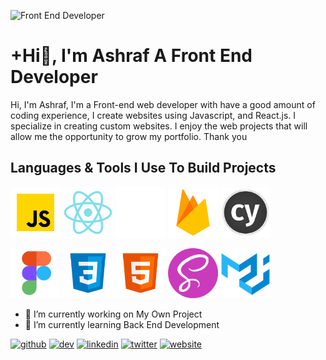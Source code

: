 ![Front End Developer](https://pbs.twimg.com/profile_banners/1355130501124685824/1641975916/1500x500)

# +Hi👋, I'm Ashraf A Front End Developer

Hi, I'm Ashraf, I'm a Front-end web developer with have a good amount of coding experience, 
I create websites using Javascript, and React.js. I specialize in creating custom websites.
I enjoy the web projects that will allow me the opportunity to grow my portfolio. Thank you




## Languages & Tools I Use To Build Projects 
<img src="https://github.com/ashrafdev365/ashrafdev365/blob/3e86cd270fb7487c5096c65823dfde7d4493c533/Icons/icons8-javascript.svg" alt='ashraf' width='80px' /> <img src="https://github.com/ashrafdev365/ashrafdev365/blob/3e86cd270fb7487c5096c65823dfde7d4493c533/Icons/icons8-react-native.svg" alt='ashraf' width='80px' /> <img src="https://github.com/ashrafdev365/ashrafdev365/blob/3e86cd270fb7487c5096c65823dfde7d4493c533/Icons/next-js.svg" alt='ashraf' width='80px' /> <img src="https://github.com/ashrafdev365/ashrafdev365/blob/3e86cd270fb7487c5096c65823dfde7d4493c533/Icons/icons8-firebase.svg" alt='ashraf' width='80px' /> <img src="https://github.com/ashrafdev365/ashrafdev365/blob/3e86cd270fb7487c5096c65823dfde7d4493c533/Icons/cypress.svg" alt='ashraf' width='80px' />

<img src="https://github.com/ashrafdev365/ashrafdev365/blob/3e86cd270fb7487c5096c65823dfde7d4493c533/Icons/icons8-figma.svg" alt='ashraf' width='80px' /> <img src="https://github.com/ashrafdev365/ashrafdev365/blob/3e86cd270fb7487c5096c65823dfde7d4493c533/Icons/icons8-css3.svg" alt='ashraf' width='80px' /> <img src="https://github.com/ashrafdev365/ashrafdev365/blob/3e86cd270fb7487c5096c65823dfde7d4493c533/Icons/icons8-html-5.svg" alt='ashraf' width='80px' /> <img src="https://github.com/ashrafdev365/ashrafdev365/blob/3e86cd270fb7487c5096c65823dfde7d4493c533/Icons/scss.svg" alt='ashraf' width='80px' /> <img src="https://github.com/ashrafdev365/ashrafdev365/blob/3e86cd270fb7487c5096c65823dfde7d4493c533/Icons/icons8-material-ui.svg" alt='ashraf' width='80px' />

- 🔭 I’m currently working on My Own Project 
- 🌱 I’m currently learning Back End Development 


[<img src='https://cdn.jsdelivr.net/npm/simple-icons@3.0.1/icons/github.svg' alt='github' height='40'>](https://github.com/ashrafdev365)  [<img src='https://cdn.jsdelivr.net/npm/simple-icons@3.0.1/icons/hashnode.svg' alt='dev' height='40'>](/@ashrafdev)  [<img src='https://cdn.jsdelivr.net/npm/simple-icons@3.0.1/icons/linkedin.svg' alt='linkedin' height='40'>](https://www.linkedin.com/in/ashraf-%F0%9F%92%BB-ashraf-297301206//)  [<img src='https://cdn.jsdelivr.net/npm/simple-icons@3.0.1/icons/twitter.svg' alt='twitter' height='40'>](https://twitter.com/Ashraf_365)  [<img src='https://cdn.jsdelivr.net/npm/simple-icons@3.0.1/icons/icloud.svg' alt='website' height='40'>](https://ashraf365.vercel.app/)   
